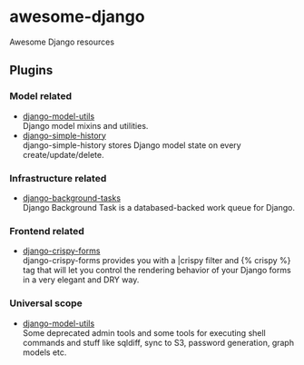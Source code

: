 # awesome-django

Awesome Django resources

## Plugins

### Model related

- [django-model-utils](https://django-model-utils.readthedocs.io/en/latest/)\
  Django model mixins and utilities.
- [django-simple-history](https://django-simple-history.readthedocs.io/en/latest/)\
  django-simple-history stores Django model state on every create/update/delete.

### Infrastructure related

- [django-background-tasks](https://django-background-tasks.readthedocs.io/en/latest/)\
  Django Background Task is a databased-backed work queue for Django.

### Frontend related

- [django-crispy-forms](https://django-crispy-forms.readthedocs.io/en/latest/)\
  django-crispy-forms provides you with a |crispy filter and {% crispy %} tag that will let you control the rendering behavior of your Django forms in a very elegant and DRY way.

### Universal scope

- [django-model-utils](https://django-extensions.readthedocs.io/en/latest/index.html)\
  Some deprecated admin tools and some tools for executing shell commands and stuff like sqldiff, sync to S3, password generation, graph models etc.
